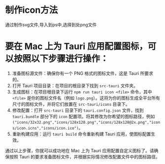 # 制作icon方法
通过制作svg文件,导入到ps中,选择到处png文件

# 要在 Mac 上为 Tauri 应用配置图标，可以按照以下步骤进行操作：

1. 准备图标源文件：确保你有一个 PNG 格式的图标文件，这是 Tauri 所要求的。
2. 打开 Tauri 项目目录：在项目的根目录下找到 `src-tauri` 文件夹。
3. 生成图标：在项目根目录下运行 `npm run tauri icon <file>` 命令，其中 `<file>` 是你的图标文件名（例如 `logo.png`）。这将为你的图标生成全平台所有尺寸的图标文件，并将它们放置在 `src-tauri/icons` 目录下。
4. 修改配置：打开 `src-tauri` 目录下的 `tauri.config.json` 文件，找到 `tauri.bundle` 部分下的 `icon` 配置项。将其修改为你希望的图标路径，例如 `("icons/32x32.png","icons/128x128.png","icons/128x128@2x.png","icons/icon.icns","icons/icon.ico")`。
5. 重新构建应用：运行 `tauri build` 命令重新构建 Tauri 应用，使图标配置生效。

通过以上步骤，你就可以成功地在 Mac 上为 Tauri 应用配置自定义图标了。请确保按照 Tauri 的要求准备图标文件，并根据实际情况修改配置文件中的图标路径。
